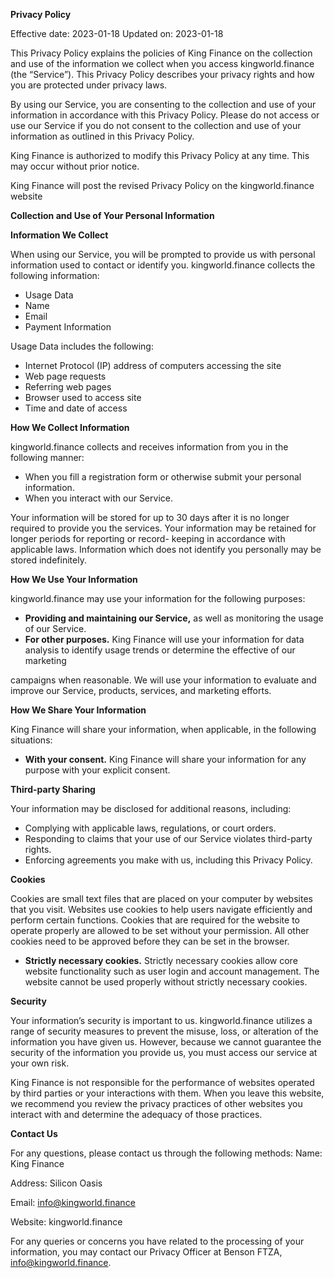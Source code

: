 ﻿**Privacy Policy**

Effective date: 2023-01-18 Updated on: 2023-01-18

This Privacy Policy explains the policies of King Finance on the collection and use of the information we collect when you access kingworld.finance (the “Service”). This Privacy Policy describes your privacy rights and how you are protected under privacy laws.

By using our Service, you are consenting to the collection and use of your information in accordance with this Privacy Policy. Please do not access or use our Service if you do not consent to the collection and use of your information as outlined in this Privacy Policy.

King Finance is authorized to modify this Privacy Policy at any time. This may occur without prior notice.

King Finance will post the revised Privacy Policy on the kingworld.finance website

**Collection and Use of Your Personal Information**

**Information We Collect**

When using our Service, you will be prompted to provide us with personal information used to contact or identify you. kingworld.finance collects the following information:

- Usage Data
- Name
- Email
- Payment Information

Usage Data includes the following:

- Internet Protocol (IP) address of computers accessing the site
- Web page requests
- Referring web pages
- Browser used to access site
- Time and date of access

**How We Collect Information**

kingworld.finance collects and receives information from you in the following manner:

- When you fill a registration form or otherwise submit your personal information.
- When you interact with our Service.

Your information will be stored for up to 30 days after it is no longer required to provide you the services. Your information may be retained for longer periods for reporting or record- keeping in accordance with applicable laws. Information which does not identify you personally may be stored indefinitely.

**How We Use Your Information**

kingworld.finance may use your information for the following purposes:

- **Providing and maintaining our Service,** as well as monitoring the usage of our Service.
- **For other purposes.** King Finance will use your information for data analysis to identify usage trends or determine the effective of our marketing 

campaigns when reasonable. We will use your information to evaluate and improve our Service, products, services, and marketing efforts.

**How We Share Your Information**

King Finance will share your information, when applicable, in the following situations:

- **With your consent.** King Finance will share your information for any purpose with your explicit consent.

**Third-party Sharing**

Your information may be disclosed for additional reasons, including:

- Complying with applicable laws, regulations, or court orders.
- Responding to claims that your use of our Service violates third-party rights.
- Enforcing agreements you make with us, including this Privacy Policy.

**Cookies**

Cookies are small text files that are placed on your computer by websites that you visit. Websites use cookies to help users navigate efficiently and perform certain functions. Cookies that are required for the website to operate properly are allowed to be set without your permission. All other cookies need to be approved before they can be set in the browser.

- **Strictly necessary cookies.** Strictly necessary cookies allow core website functionality such as user login and account management. The website cannot be used properly without strictly necessary cookies.

**Security**

Your information’s security is important to us. kingworld.finance utilizes a range of security measures to prevent the misuse, loss, or alteration of the information you have given us. However, because we cannot guarantee the security of the information you provide us, you must access our service at your own risk.

King Finance is not responsible for the performance of websites operated by third parties or your interactions with them. When you leave this website, we recommend you review the privacy practices of other websites you interact with and determine the adequacy of those practices.

**Contact Us**

For any questions, please contact us through the following methods: Name: King Finance

Address: Silicon Oasis

Email: info@kingworld.finance

Website: kingworld.finance

For any queries or concerns you have related to the processing of your information, you may contact our Privacy Officer at Benson FTZA, info@kingworld.finance.
